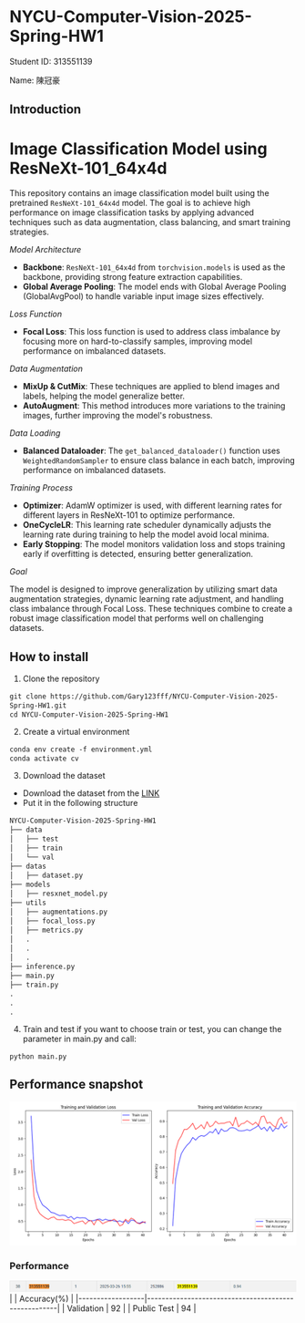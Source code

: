 # NYCU-Computer-Vision-2025-Spring-HW1
Student ID: 313551139 

Name: 陳冠豪
## Introduction
# Image Classification Model using ResNeXt-101_64x4d

This repository contains an image classification model built using the pretrained `ResNeXt-101_64x4d` model. The goal is to achieve high performance on image classification tasks by applying advanced techniques such as data augmentation, class balancing, and smart training strategies.

 *Model Architecture*

- **Backbone**: `ResNeXt-101_64x4d` from `torchvision.models` is used as the backbone, providing strong feature extraction capabilities.
- **Global Average Pooling**: The model ends with Global Average Pooling (GlobalAvgPool) to handle variable input image sizes effectively.

 *Loss Function*

- **Focal Loss**: This loss function is used to address class imbalance by focusing more on hard-to-classify samples, improving model performance on imbalanced datasets.

 *Data Augmentation*

- **MixUp & CutMix**: These techniques are applied to blend images and labels, helping the model generalize better.
- **AutoAugment**: This method introduces more variations to the training images, further improving the model's robustness.

 *Data Loading*

- **Balanced Dataloader**: The `get_balanced_dataloader()` function uses `WeightedRandomSampler` to ensure class balance in each batch, improving performance on imbalanced datasets.

 *Training Process*

- **Optimizer**: AdamW optimizer is used, with different learning rates for different layers in ResNeXt-101 to optimize performance.
- **OneCycleLR**: This learning rate scheduler dynamically adjusts the learning rate during training to help the model avoid local minima.
- **Early Stopping**: The model monitors validation loss and stops training early if overfitting is detected, ensuring better generalization.

 *Goal*

The model is designed to improve generalization by utilizing smart data augmentation strategies, dynamic learning rate adjustment, and handling class imbalance through Focal Loss. These techniques combine to create a robust image classification model that performs well on challenging datasets.
## How to install
1. Clone the repository
```
git clone https://github.com/Gary123fff/NYCU-Computer-Vision-2025-Spring-HW1.git
cd NYCU-Computer-Vision-2025-Spring-HW1
```
2. Create a virtual environment
```
conda env create -f environment.yml
conda activate cv
```

3. Download the dataset 
- Download the dataset from the [LINK](https://drive.google.com/file/d/1fx4Z6xl5b6r4UFkBrn5l0oPEIagZxQ5u/view)
- Put it in the following structure
```
NYCU-Computer-Vision-2025-Spring-HW1
├── data
│   ├── test
│   ├── train
│   └── val
├── datas
│   ├── dataset.py
├── models
│   ├── resxnet_model.py
├── utils
│   ├── augmentations.py
│   ├── focal_loss.py
│   ├── metrics.py
│   .
│   .
│   .
├── inference.py
├── main.py
├── train.py
.
.
.
```
4. Train and test
if you want to choose train or test, you can change the parameter in main.py and call:
```
python main.py
```
## Performance snapshot
![Alt Text](best_model_v8.png)

### Performance
![Alt Text](per.png)
|                  | Accuracy(%)                                         |
|------------------|-----------------------------------------------------|
| Validation       | 92                                                  |
| Public Test      | 94                                                  |
